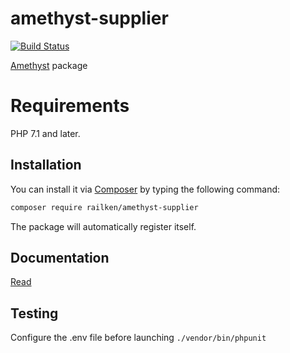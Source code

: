 # amethyst-supplier

[![Build Status](https://travis-ci.org/railken/amethyst-supplier.svg?branch=master)](https://travis-ci.org/railken/amethyst-supplier)

[Amethyst](https://github.com/railken/amethyst) package

# Requirements

PHP 7.1 and later.

## Installation

You can install it via [Composer](https://getcomposer.org/) by typing the following command:

```bash
composer require railken/amethyst-supplier
```

The package will automatically register itself.

## Documentation

[Read](docs/index.md)

## Testing

Configure the .env file before launching `./vendor/bin/phpunit`
